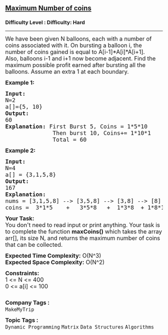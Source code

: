 <h2><a href="https://www.geeksforgeeks.org/problems/maximum-number-of-coins--170647/1?page=1&difficulty=Hard&status=unsolved&sortBy=accuracy">Maximum Number of coins</a></h2><h3>Difficulty Level : Difficulty: Hard</h3><hr><div class="problems_problem_content__Xm_eO"><p><span style="font-size:18px">We have been given N balloons, each with a number of coins associated with it. On bursting a balloon i, the number of coins gained is equal to A[i-1]*A[i]*A[i+1].<br>
Also, balloons i-1 and i+1 now become adjacent. Find the maximum possible profit earned after bursting all the balloons. Assume an extra 1 at each boundary.</span></p>

<p><strong><span style="font-size:18px">Example 1:</span></strong></p>

<pre><span style="font-size:18px"><strong>Input</strong><strong>:</strong> 
N=2
a[]={5, 10}
<strong>Output:</strong> 
60
<strong>Explanation:</strong> First Burst 5, Coins = 1*5*10
              Then burst 10, Coins+= 1*10*1
              Total = 60</span></pre>

<p><strong><span style="font-size:18px">Example 2:</span></strong></p>

<pre><span style="font-size:18px"><strong>Input:</strong></span>
<span style="font-size:18px">N=4
a[] = {3,1,5,8}
<strong>Output:
</strong>167
<strong>Explanation:</strong>
nums = [3,1,5,8] --&gt; [3,5,8] --&gt; [3,8] --&gt; [8] --&gt; []
coins =  3*1*5    +   3*5*8   +  1*3*8  + 1*8*1 = 167.</span></pre>

<p><span style="font-size:18px"><strong>Your Task:&nbsp;&nbsp;</strong><br>
You don't need to read input or print anything. Your task is to complete the function <strong>maxCoins()</strong>&nbsp;which takes the array arr[], its size N, and returns the maximum number of coins that can be collected.</span></p>

<p><span style="font-size:18px"><strong>Expected Time Complexity:</strong> O(N^3)<br>
<strong>Expected Space Complexity:</strong> O(N^2)</span></p>

<p><span style="font-size:18px"><strong>Constraints:</strong><br>
1 &lt;= N &lt;= 400</span><br>
<span style="font-size:18px">0 &lt;= a[i] &lt;= 100</span><br>
&nbsp;</p>
</div><p><span style=font-size:18px><strong>Company Tags : </strong><br><code>MakeMyTrip</code>&nbsp;<br><p><span style=font-size:18px><strong>Topic Tags : </strong><br><code>Dynamic Programming</code>&nbsp;<code>Matrix</code>&nbsp;<code>Data Structures</code>&nbsp;<code>Algorithms</code>&nbsp;